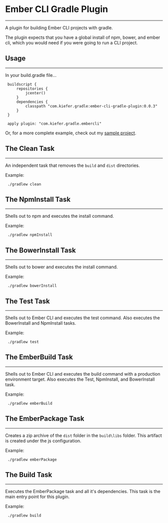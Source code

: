 # Ember CLI Gradle Plugin
---------

A plugin for building Ember CLI projects with gradle.

The plugin expects that you have a global install of npm, bower, and ember cli, which you would need if you were going to run a CLI project.

## Usage
---------

In your build.gradle file...

     buildscript {
         repositories {
             jcenter()
         }
         dependencies {
             classpath "com.kiefer.gradle:ember-cli-gradle-plugin:0.0.3"
         }
     }

     apply plugin: "com.kiefer.gradle.embercli"

Or, for a more complete example, check out my [sample project](https://github.com/benkiefer/gradle-ember-cli-example).

## The Clean Task
---------

An independent task that removes the `build` and `dist` directories.

Example:

     ./gradlew clean

## The NpmInstall Task
---------

Shells out to npm and executes the install command.

Example:

     ./gradlew npmInstall

## The BowerInstall Task
---------

Shells out to bower and executes the install command.

Example:

     ./gradlew bowerInstall

## The Test Task
---------

Shells out to Ember CLI and executes the test command. Also executes the BowerInstall and NpmInstall tasks.

Example:

     ./gradlew test

## The EmberBuild Task
---------

Shells out to Ember CLI and executes the build command with a production environment target. Also executes the Test, NpmInstall, and BowerInstall task.

Example:

     ./gradlew emberBuild

## The EmberPackage Task
---------

Creates a zip archive of the `dist` folder in the `build\libs` folder. This artifact is created under the js configuration.

Example:

     ./gradlew emberPackage

## The Build Task
---------

Executes the EmberPackage task and all it's dependencies. This task is the main entry point for this plugin.

Example:

     ./gradlew build
